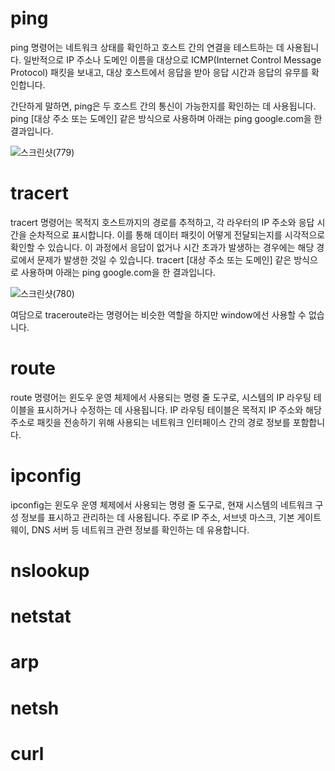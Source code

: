 <h1>ping</h1>

ping 명령어는 네트워크 상태를 확인하고 호스트 간의 연결을 테스트하는 데 사용됩니다. 
일반적으로 IP 주소나 도메인 이름을 대상으로 ICMP(Internet Control Message Protocol) 패킷을 보내고, 대상 호스트에서 응답을 받아 응답 시간과 응답의 유무를 확인합니다.

간단하게 말하면, ping은 두 호스트 간의 통신이 가능한지를 확인하는 데 사용됩니다.
ping [대상 주소 또는 도메인] 같은 방식으로 사용하며 아래는 ping google.com을 한 결과입니다.

![스크린샷(779)](https://github.com/ks2019575010/Network_Homework/assets/48661594/f69e78ec-f04e-4e92-a82d-f9c57754f07a)

<h1>tracert</h1>

tracert 명령어는 목적지 호스트까지의 경로를 추적하고, 각 라우터의 IP 주소와 응답 시간을 순차적으로 표시합니다. 
이를 통해 데이터 패킷이 어떻게 전달되는지를 시각적으로 확인할 수 있습니다. 
이 과정에서 응답이 없거나 시간 초과가 발생하는 경우에는 해당 경로에서 문제가 발생한 것일 수 있습니다. 
tracert [대상 주소 또는 도메인] 같은 방식으로 사용하며 아래는 ping google.com을 한 결과입니다.

![스크린샷(780)](https://github.com/ks2019575010/Network_Homework/assets/48661594/056599af-8027-46e5-ad17-f5f6200eabde)


여담으로 traceroute라는 명령어는 비슷한 역할을 하지만 window에선 사용할 수 없습니다.

<h1>route</h1>

route 명령어는 윈도우 운영 체제에서 사용되는 명령 줄 도구로, 시스템의 IP 라우팅 테이블을 표시하거나 수정하는 데 사용됩니다. IP 라우팅 테이블은 목적지 IP 주소와 해당 주소로 패킷을 전송하기 위해 사용되는 네트워크 인터페이스 간의 경로 정보를 포함합니다.

<h1>ipconfig</h1>

ipconfig는 윈도우 운영 체제에서 사용되는 명령 줄 도구로, 현재 시스템의 네트워크 구성 정보를 표시하고 관리하는 데 사용됩니다. 
주로 IP 주소, 서브넷 마스크, 기본 게이트웨이, DNS 서버 등 네트워크 관련 정보를 확인하는 데 유용합니다.

<h1>nslookup</h1>



<h1>netstat</h1>

<h1>arp</h1>

<h1>netsh</h1>

<h1>curl</h1>

<h1></h1>
